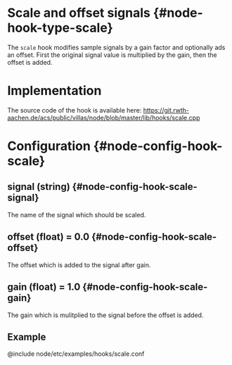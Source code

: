 # Scale and offset signals {#node-hook-type-scale}

The `scale` hook modifies sample signals by a gain factor and optionally ads an offset.
First the original signal value is multiplied by the gain, then the offset is added.

# Implementation

The source code of the hook is available here:
https://git.rwth-aachen.de/acs/public/villas/node/blob/master/lib/hooks/scale.cpp

# Configuration {#node-config-hook-scale}

## signal (string) {#node-config-hook-scale-signal}

The name of the signal which should be scaled.

## offset (float) = 0.0 {#node-config-hook-scale-offset}

The offset which is added to the signal after gain.

## gain (float) = 1.0 {#node-config-hook-scale-gain}

The gain which is mulitplied to the signal before the offset is added.

## Example

@include node/etc/examples/hooks/scale.conf
